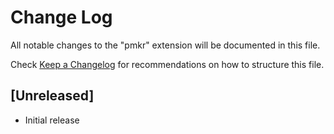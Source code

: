 # Change Log
All notable changes to the "pmkr" extension will be documented in this file.

Check [Keep a Changelog](http://keepachangelog.com/) for recommendations on how to structure this file.

## [Unreleased]
- Initial release